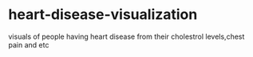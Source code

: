 # heart-disease-visualization
visuals of people having heart disease from their cholestrol levels,chest pain and etc
